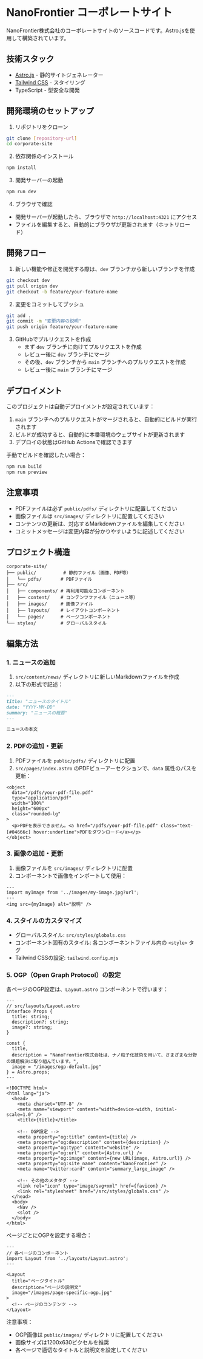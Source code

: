 # NanoFrontier コーポレートサイト

NanoFrontier株式会社のコーポレートサイトのソースコードです。Astro.jsを使用して構築されています。

## 技術スタック

- [Astro.js](https://astro.build/) - 静的サイトジェネレーター
- [Tailwind CSS](https://tailwindcss.com/) - スタイリング
- TypeScript - 型安全な開発

## 開発環境のセットアップ

1. リポジトリをクローン
```bash
git clone [repository-url]
cd corporate-site
```

2. 依存関係のインストール
```bash
npm install
```

3. 開発サーバーの起動
```bash
npm run dev
```

4. ブラウザで確認
- 開発サーバーが起動したら、ブラウザで `http://localhost:4321` にアクセス
- ファイルを編集すると、自動的にブラウザが更新されます（ホットリロード）


## 開発フロー

1. 新しい機能や修正を開発する際は、`dev` ブランチから新しいブランチを作成
```bash
git checkout dev
git pull origin dev
git checkout -b feature/your-feature-name
```

2. 変更をコミットしてプッシュ
```bash
git add .
git commit -m "変更内容の説明"
git push origin feature/your-feature-name
```

3. GitHubでプルリクエストを作成
   - まず `dev` ブランチに向けてプルリクエストを作成
   - レビュー後に `dev` ブランチにマージ
   - その後、`dev` ブランチから `main` ブランチへのプルリクエストを作成
   - レビュー後に `main` ブランチにマージ

## デプロイメント

このプロジェクトは自動デプロイメントが設定されています：

1. `main` ブランチへのプルリクエストがマージされると、自動的にビルドが実行されます
2. ビルドが成功すると、自動的に本番環境のウェブサイトが更新されます
3. デプロイの状態はGitHub Actionsで確認できます

手動でビルドを確認したい場合：

```bash
npm run build
npm run preview
```

## 注意事項

- PDFファイルは必ず `public/pdfs/` ディレクトリに配置してください
- 画像ファイルは `src/images/` ディレクトリに配置してください
- コンテンツの更新は、対応するMarkdownファイルを編集してください
- コミットメッセージは変更内容が分かりやすいように記述してください

## プロジェクト構造

```
corporate-site/
├── public/          # 静的ファイル（画像、PDF等）
│   └── pdfs/       # PDFファイル
├── src/
│   ├── components/ # 再利用可能なコンポーネント
│   ├── content/    # コンテンツファイル（ニュース等）
│   ├── images/     # 画像ファイル
│   ├── layouts/    # レイアウトコンポーネント
│   └── pages/      # ページコンポーネント
└── styles/         # グローバルスタイル
```

## 編集方法

### 1. ニュースの追加

1. `src/content/news/` ディレクトリに新しいMarkdownファイルを作成
2. 以下の形式で記述：

```markdown
---
title: "ニュースのタイトル"
date: "YYYY-MM-DD"
summary: "ニュースの概要"
---

ニュースの本文
```

### 2. PDFの追加・更新

1. PDFファイルを `public/pdfs/` ディレクトリに配置
2. `src/pages/index.astro` のPDFビューアーセクションで、`data` 属性のパスを更新：

```astro
<object
  data="/pdfs/your-pdf-file.pdf"
  type="application/pdf"
  width="100%"
  height="600px"
  class="rounded-lg"
>
  <p>PDFを表示できません。<a href="/pdfs/your-pdf-file.pdf" class="text-[#04666c] hover:underline">PDFをダウンロード</a></p>
</object>
```

### 3. 画像の追加・更新

1. 画像ファイルを `src/images/` ディレクトリに配置
2. コンポーネントで画像をインポートして使用：

```astro
---
import myImage from '../images/my-image.jpg?url';
---
<img src={myImage} alt="説明" />
```

### 4. スタイルのカスタマイズ

- グローバルスタイル: `src/styles/globals.css`
- コンポーネント固有のスタイル: 各コンポーネントファイル内の `<style>` タグ
- Tailwind CSSの設定: `tailwind.config.mjs`

### 5. OGP（Open Graph Protocol）の設定

各ページのOGP設定は、`Layout.astro` コンポーネントで行います：

```astro
---
// src/layouts/Layout.astro
interface Props {
  title: string;
  description?: string;
  image?: string;
}

const { 
  title,
  description = "NanoFrontier株式会社は、ナノ粒子化技術を用いて、さまざまな分野の課題解決に取り組んでいます。",
  image = "/images/ogp-default.jpg"
} = Astro.props;
---

<!DOCTYPE html>
<html lang="ja">
  <head>
    <meta charset="UTF-8" />
    <meta name="viewport" content="width=device-width, initial-scale=1.0" />
    <title>{title}</title>
    
    <!-- OGP設定 -->
    <meta property="og:title" content={title} />
    <meta property="og:description" content={description} />
    <meta property="og:type" content="website" />
    <meta property="og:url" content={Astro.url} />
    <meta property="og:image" content={new URL(image, Astro.url)} />
    <meta property="og:site_name" content="NanoFrontier" />
    <meta name="twitter:card" content="summary_large_image" />
    
    <!-- その他のメタタグ -->
    <link rel="icon" type="image/svg+xml" href={favicon} />
    <link rel="stylesheet" href="/src/styles/globals.css" />
  </head>
  <body>
    <Nav />
    <slot />
  </body>
</html>
```

ページごとにOGPを設定する場合：

```astro
---
// 各ページのコンポーネント
import Layout from '../layouts/Layout.astro';
---

<Layout 
  title="ページタイトル"
  description="ページの説明文"
  image="/images/page-specific-ogp.jpg"
>
  <!-- ページのコンテンツ -->
</Layout>
```

注意事項：
- OGP画像は `public/images/` ディレクトリに配置してください
- 画像サイズは1200x630ピクセルを推奨
- 各ページで適切なタイトルと説明文を設定してください